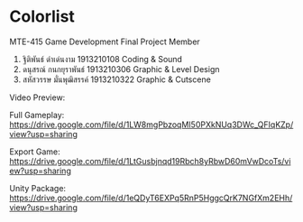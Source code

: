 # Colorlist
MTE-415 Game Development Final Project
Member
1. ฐิติพันธ์ ดำเด่นงาม    1913210108 Coding & Sound
2. ดนุสรณ์ กนกยุราพันธ์  1913210306 Graphic & Level Design
3. สหัสวรรษ มั่นพุฒิสรรค์ 1913210322 Graphic & Cutscene

Video Preview: 

Full Gameplay: https://drive.google.com/file/d/1LW8mgPbzoqMI50PXkNUq3DWc_QFIqKZp/view?usp=sharing

Export Game: https://drive.google.com/file/d/1LtGusbjnqd19Rbch8yRbwD60mVwDcoTs/view?usp=sharing

Unity Package: https://drive.google.com/file/d/1eQDyT6EXPq5RnP5HggcQrK7NGfXm2EHh/view?usp=sharing
